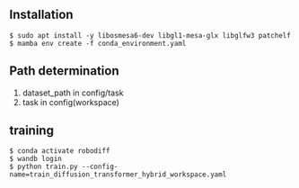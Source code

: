 ## Installation

```console
$ sudo apt install -y libosmesa6-dev libgl1-mesa-glx libglfw3 patchelf
$ mamba env create -f conda_environment.yaml
```

## Path determination

1. dataset_path in config/task
2. task in config(workspace)

## training

```shell
$ conda activate robodiff
$ wandb login
$ python train.py --config-name=train_diffusion_transformer_hybrid_workspace.yaml
```